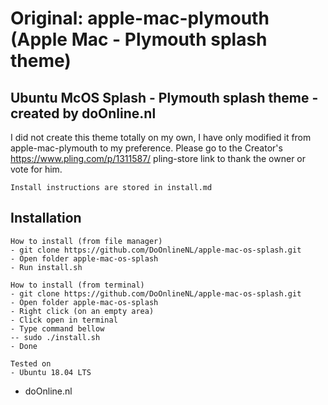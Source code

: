 # Original: apple-mac-plymouth (Apple Mac - Plymouth splash theme)
## Ubuntu McOS Splash - Plymouth splash theme - created by doOnline.nl
I did not create this theme totally on my own, I have only modified it from apple-mac-plymouth to my preference.
Please go to the Creator's https://www.pling.com/p/1311587/ pling-store link to thank the owner or vote for him.

`Install instructions are stored in install.md`

## Installation
```
How to install (from file manager)
- git clone https://github.com/DoOnlineNL/apple-mac-os-splash.git
- Open folder apple-mac-os-splash
- Run install.sh

How to install (from terminal)
- git clone https://github.com/DoOnlineNL/apple-mac-os-splash.git
- Open folder apple-mac-os-splash
- Right click (on an empty area)
- Click open in terminal
- Type command bellow
-- sudo ./install.sh 
- Done

Tested on
- Ubuntu 18.04 LTS
```

- doOnline.nl
